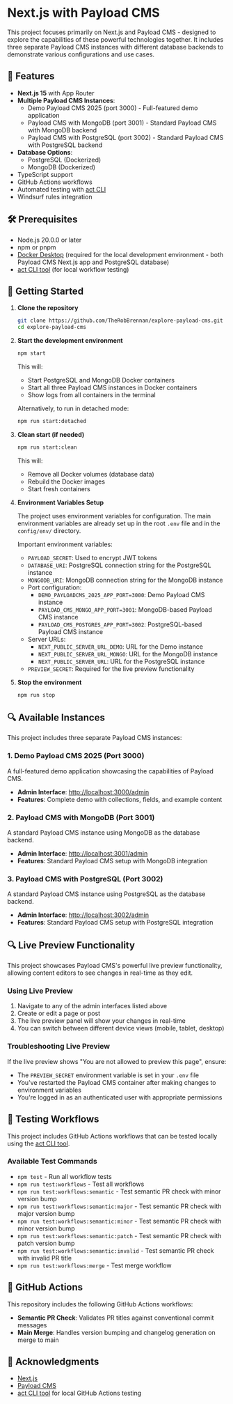 # Next.js with Payload CMS

This project focuses primarily on Next.js and Payload CMS - designed to explore the capabilities of these powerful technologies together. It includes three separate Payload CMS instances with different database backends to demonstrate various configurations and use cases.

## 🚀 Features

- **Next.js 15** with App Router
- **Multiple Payload CMS Instances**:
  - Demo Payload CMS 2025 (port 3000) - Full-featured demo application
  - Payload CMS with MongoDB (port 3001) - Standard Payload CMS with MongoDB backend
  - Payload CMS with PostgreSQL (port 3002) - Standard Payload CMS with PostgreSQL backend
- **Database Options**:
  - PostgreSQL (Dockerized)
  - MongoDB (Dockerized)
- TypeScript support
- GitHub Actions workflows
- Automated testing with [act CLI](https://github.com/nektos/act)
- Windsurf rules integration

## 🛠️ Prerequisites

- Node.js 20.0.0 or later
- npm or pnpm
- [Docker Desktop](https://www.docker.com/products/docker-desktop/) (required for the local development environment - both Payload CMS Next.js app and PostgreSQL database)
- [act CLI tool](https://github.com/nektos/act) (for local workflow testing)

## 🚦 Getting Started

1. **Clone the repository**

   ```bash
   git clone https://github.com/TheRobBrennan/explore-payload-cms.git
   cd explore-payload-cms
   ```

2. **Start the development environment**

   ```bash
   npm start
   ```

   This will:
   - Start PostgreSQL and MongoDB Docker containers
   - Start all three Payload CMS instances in Docker containers
   - Show logs from all containers in the terminal

   Alternatively, to run in detached mode:

   ```bash
   npm run start:detached
   ```

3. **Clean start (if needed)**

   ```bash
   npm run start:clean
   ```

   This will:
   - Remove all Docker volumes (database data)
   - Rebuild the Docker images
   - Start fresh containers

4. **Environment Variables Setup**

   The project uses environment variables for configuration. The main environment variables are already set up in the root `.env` file and in the `config/env/` directory.

   Important environment variables:
   - `PAYLOAD_SECRET`: Used to encrypt JWT tokens
   - `DATABASE_URI`: PostgreSQL connection string for the PostgreSQL instance
   - `MONGODB_URI`: MongoDB connection string for the MongoDB instance
   - Port configuration:
     - `DEMO_PAYLOADCMS_2025_APP_PORT=3000`: Demo Payload CMS instance
     - `PAYLOAD_CMS_MONGO_APP_PORT=3001`: MongoDB-based Payload CMS instance
     - `PAYLOAD_CMS_POSTGRES_APP_PORT=3002`: PostgreSQL-based Payload CMS instance
   - Server URLs:
     - `NEXT_PUBLIC_SERVER_URL_DEMO`: URL for the Demo instance
     - `NEXT_PUBLIC_SERVER_URL_MONGO`: URL for the MongoDB instance
     - `NEXT_PUBLIC_SERVER_URL`: URL for the PostgreSQL instance
   - `PREVIEW_SECRET`: Required for the live preview functionality

5. **Stop the environment**

   ```bash
   npm run stop
   ```

## 🔍 Available Instances

This project includes three separate Payload CMS instances:

### 1. Demo Payload CMS 2025 (Port 3000)

A full-featured demo application showcasing the capabilities of Payload CMS.

- **Admin Interface**: [http://localhost:3000/admin](http://localhost:3000/admin)
- **Features**: Complete demo with collections, fields, and example content

### 2. Payload CMS with MongoDB (Port 3001)

A standard Payload CMS instance using MongoDB as the database backend.

- **Admin Interface**: [http://localhost:3001/admin](http://localhost:3001/admin)
- **Features**: Standard Payload CMS setup with MongoDB integration

### 3. Payload CMS with PostgreSQL (Port 3002)

A standard Payload CMS instance using PostgreSQL as the database backend.

- **Admin Interface**: [http://localhost:3002/admin](http://localhost:3002/admin)
- **Features**: Standard Payload CMS setup with PostgreSQL integration

## 🔍 Live Preview Functionality

This project showcases Payload CMS's powerful live preview functionality, allowing content editors to see changes in real-time as they edit.

### Using Live Preview

1. Navigate to any of the admin interfaces listed above
2. Create or edit a page or post
3. The live preview panel will show your changes in real-time
4. You can switch between different device views (mobile, tablet, desktop)

### Troubleshooting Live Preview

If the live preview shows "You are not allowed to preview this page", ensure:

- The `PREVIEW_SECRET` environment variable is set in your `.env` file
- You've restarted the Payload CMS container after making changes to environment variables
- You're logged in as an authenticated user with appropriate permissions

## 🧪 Testing Workflows

This project includes GitHub Actions workflows that can be tested locally using the [act CLI tool](https://github.com/nektos/act).

### Available Test Commands

- `npm test` - Run all workflow tests
- `npm run test:workflows` - Test all workflows
- `npm run test:workflows:semantic` - Test semantic PR check with minor version bump
- `npm run test:workflows:semantic:major` - Test semantic PR check with major version bump
- `npm run test:workflows:semantic:minor` - Test semantic PR check with minor version bump
- `npm run test:workflows:semantic:patch` - Test semantic PR check with patch version bump
- `npm run test:workflows:semantic:invalid` - Test semantic PR check with invalid PR title
- `npm run test:workflows:merge` - Test merge workflow

## 🤖 GitHub Actions

This repository includes the following GitHub Actions workflows:

- **Semantic PR Check**: Validates PR titles against conventional commit messages
- **Main Merge**: Handles version bumping and changelog generation on merge to main

## 🙏 Acknowledgments

- [Next.js](https://nextjs.org/)
- [Payload CMS](https://payloadcms.com/)
- [act CLI tool](https://github.com/nektos/act) for local GitHub Actions testing
